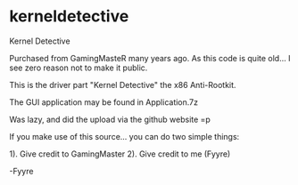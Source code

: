 # kerneldetective
Kernel Detective

Purchased from GamingMasteR many years ago.  As this code is quite old... I see zero reason not to make it public.

This is the driver part "Kernel Detective" the x86 Anti-Rootkit.

The GUI application may be found in Application.7z

Was lazy, and did the upload via the github website =p

If you make use of this source... you can do two simple things:

1). Give credit to GamingMaster
2). Give credit to me (Fyyre)

-Fyyre
